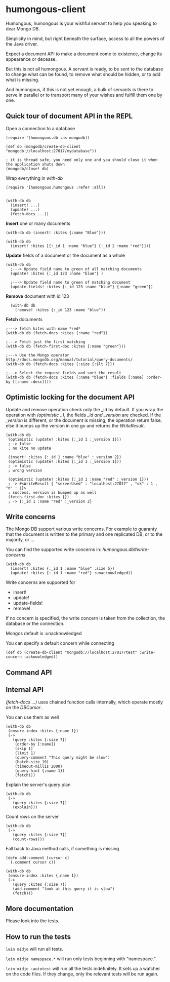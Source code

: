 # humongous-client

Humongous, humongous is your wishful servant to help you speaking to dear Mongo DB.

Simplicity in mind, but right beneath the surface, access to all the powers of the Java driver.

Expect a document API to make a document come to existence, change its appearance or decease. 

But this is not all humongous. A servant is ready, to be sent to the database to change what can be found,
  to remove what should be hidden, or to add what is missing. 
  
And humongous, if this is not yet enough, a bulk of servants is there to serve in parallel
  or to transport many of your wishes and fulfill them one by one.
 
## Quick tour of document API in the REPL

Open a connection to a database

    (require '[humongous.db :as mongodb])

    (def db (mongodb/create-db-client "mongodb://localhost:27017/mydatabase"))
    
    ; it is thread safe, you need only one and you should close it when the application shuts down
    (mongodb/close! db)

Wrap everything in *with-db*

    (require '[humongous.humongous :refer :all])


    (with-db db 
      (insert! ...) 
      (update! ...) 
      (fetch-docs ...))
    
**Insert** one or many documents
    
    (with-db db (insert! :kites {:name "Blue"}))

    (with-db db 
      (insert! :kites [{:_id 1 :name "blue"} {:_id 2 :name "red"}]))

**Update** fields of a document or the document as a whole
                         
    (with-db db 
      ;---> Update field name to green of all matching documents
      (update! :kites {:_id 123 :name "blue"} )
      
      ;---> Update field name to green of matching document
      (update-fields! :kites {:_id 123 :name "blue"} {:name "green"})


**Remove** document with id 123
      
      (with-db db
        (remove! :kites {:_id 123 :name "blue"))
                                    
**Fetch** documents

    ;---> fetch kites with name *red*
    (with-db db (fetch-docs :kites {:name "red"})
    
    ;---> Fetch just the first matching
    (with-db db (fetch-first-doc :kites {:name "green"}))
    
    ;---> Use the Mongo operator  http://docs.mongodb.org/manual/tutorial/query-documents/
    (with-db db (fetch-docs :kites {:size {:$lt 7}})
    
    ;---> Select the request fields and sort the result
    (with-db db (fetch-docs :kites {:name "blue"} :fields [:name] :order-by [[:name :desc]]))

## Optimistic locking for the document API

Update and remove operation check only the _id by default. If you wrap the operation with *(optimistic ..)*,
 the fields *_id and _version* are checked. If the *_version* is different, or the document is missing,
  the operation return false, else it bumps up the version in one go and returns the *WriteResult*.
 
    (with-db db
     (optimistic (update! :kites {:_id 1 :_version 1}))
     ; -> false 
     ; no kite no update
     
     (insert! :kites {:_id 1 :name "blue" :_version 2})
     (optimistic (update! :kites {:_id 1 :_version 1}))
     ; -> false 
     ; wrong version
     
     (optimistic (update! :kites {:_id 1 :name "red" :_version 1}))
     ; -> #<WriteResult { "serverUsed" : "localhost:27017" , "ok" : 1 , "n" : 1}>
     ; success, version is bumped up as well
     (fetch-first-doc :kites {})
     ; -> {:_id 1 :name "red" :_version 2}
                                                        
## Write concerns
 
The Mongo DB support various write concerns. For example to guaranty that the document is written to the primary and one
replicated DB, or to the majority, or ...

You can find the supported write concerns in: *humongous.db#write-concerns*

    (with-db db
      (insert! :kites {:_id 1 :name "blue" :size 5})
      (update! :kites {:_id 1 :name "red"} :unacknowledged))
      
Write concerns are supported for
      
- insert!
- update!
- update-fields!
- remove!

If no concern is specified, the write concern is taken from the collection, the database or the connection.

Mongos default is :unacknowledged

You can specify a default concern while connecting
    
    (def db (create-db-client "mongodb://localhost:27017/test" :write-concern :acknowledged))    
    
## Command API


## Internal API
 
*(fetch-docs ...)* uses chained function calls internally, which operate mostly on the *DBCursor*. 

You can use them as well

    (with-db db
     (ensure-index :kites {:name 1})
     (->
       (query :kites {:size 7})
        (order-by [:name])
        (skip 1)
        (limit 1)
        (query-comment "This query might be slow")
        (batch-size 10)
        (timeout-millis 2000)
        (query-hint {:name 1})
        (fetch))) 

Explain the server's query plan

    (with-db db
     (->
       (query :kites {:size 7})
       (explain)))
       
Count rows on the server       

    (with-db db
     (->
       (query :kites {:size 7})
       (count-rows)))
       
Fall back to Java method calls, if something is missing

    (defn add-comment [cursor c]
      (.comment cursor c))
    
    (with-db db
     (ensure-index :kites {:name 1})
     (->
       (query :kites {:size 7})
       (add-comment "look at this query it is slow")
       (fetch))) 
       
       

## More documentation
                                                                                             
Please look into the tests.
                                                                                             
## How to run the tests

`lein midje` will run all tests.

`lein midje namespace.*` will run only tests beginning with "namespace.".

`lein midje :autotest` will run all the tests indefinitely. It sets up a
watcher on the code files. If they change, only the relevant tests will be
run again.
